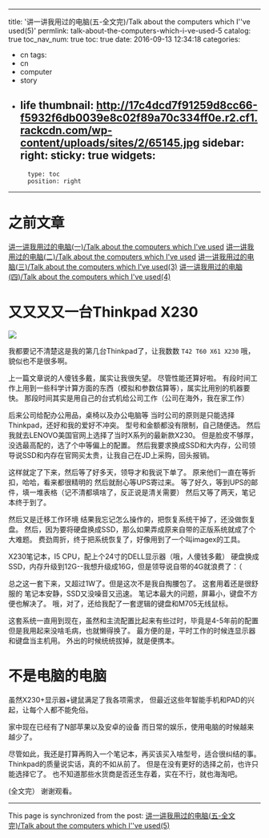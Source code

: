 
---
title: '讲一讲我用过的电脑(五-全文完)/Talk about the computers which I''ve used(5)'
permlink: talk-about-the-computers-which-i-ve-used-5
catalog: true
toc_nav_num: true
toc: true
date: 2016-09-13 12:34:18
categories:
- cn
tags:
- cn
- computer
- story
- life
thumbnail: http://17c4dcd7f91259d8cc66-f5932f6db0039e8c02f89a70c334ff0e.r2.cf1.rackcdn.com/wp-content/uploads/sites/2/65145.jpg
sidebar:
    right:
        sticky: true
widgets:
    -
        type: toc
        position: right
---


# 之前文章

[讲一讲我用过的电脑(一)/Talk about the computers which I've used](https://steemit.com/cn/@oflyhigh/talk-about-the-computers-which-i-ve-used)
[讲一讲我用过的电脑(二)/Talk about the computers which I've used](https://steemit.com/cn/@oflyhigh/2kis3q-talk-about-the-computers-which-i-ve-used)
[讲一讲我用过的电脑(三)/Talk about the computers which I've used(3)](https://steemit.com/cn/@oflyhigh/talk-about-the-computers-which-i-ve-used-3)
[讲一讲我用过的电脑(四)/Talk about the computers which I've used(4)](https://steemit.com/cn/@oflyhigh/talk-about-the-computers-which-i-ve-used-4)

# 又又又又一台Thinkpad X230

![](http://17c4dcd7f91259d8cc66-f5932f6db0039e8c02f89a70c334ff0e.r2.cf1.rackcdn.com/wp-content/uploads/sites/2/65145.jpg)

我都要记不清楚这是我的第几台Thinkpad了，让我数数
`T42
T60
X61
X230`
哦，貌似也不是很多啊。

上一篇文章说的人傻钱多戴，属实让我很失望。
尽管性能还算好啦。
有段时间工作上用到一些科学计算方面的东西（模拟和参数估算等），属实比用别的机器要快。
那段时间其实是用自己的台式机给公司工作（公司在海外，我在家工作）

后来公司给配办公用品，桌椅以及办公电脑等
当时公司的原则是只能选择Thinkpad，还好和我的爱好不冲突。
型号和金额都没有限制，自己随便选。
然后我就去LENOVO美国官网上选择了当时X系列的最新款X230。
但是脸皮不够厚，没选最高配的，选了个中等偏上的配置。
然后我要求换成SSD和大内存，公司领导说SSD和内存在官网买太贵，让我自己在JD上采购，回头报销。

这样就定了下来，然后等了好多天，领导才和我说下单了。
原来他们一直在等折扣，哈哈，看来都很精明的
然后就耐心等UPS寄过来。
等了好久，等到UPS的邮件，填一堆表格（记不清都填啥了，反正说是清关需要）
然后又等了两天，笔记本终于到了。

然后又是迁移工作环境
结果我忘记怎么操作的，把恢复系统干掉了，还没做恢复盘。
然后，因为要将硬盘换成SSD，那么如果弄成原来自带的正版系统就成了个大难题。
费劲周折，终于把系统恢复了，好像用到了一个叫imagex的工具。

X230笔记本，I5 CPU，配上个24寸的DELL显示器（哦，人傻钱多戴）
硬盘换成SSD，内存升级到12G--我想升级成16G，但是领导说自带的4G就浪费了：（

总之这一套下来，又超过1W了。但是这次不是我自掏腰包了。
这套用着还是很舒服的
笔记本安静，SSD又没噪音又迅速。
笔记本最大的问题，屏幕小，键盘不方便也解决了。
哦，对了，还给我配了一套逻辑的键盘和M705无线鼠标。

这套系统一直用到现在，虽然和主流配置比起来有些过时，毕竟是4-5年前的配置
但是我用起来没啥毛病，也就懒得换了。
最方便的是，平时工作的时候连显示器和键盘当主机用。
外出的时候统统拔掉，就是便携本。

# 不是电脑的电脑

虽然X230+显示器+键鼠满足了我各项需求，
但最近这些年智能手机和PAD的兴起，让每个人都不能免俗。

家中现在已经有了N部苹果以及安卓的设备
而日常的娱乐，使用电脑的时候越来越少了。

尽管如此，我还是打算再购入一个笔记本，再买该买入啥型号，适合很纠结的事。
Thinkpad的质量说实话，真的不如从前了。
但是在没有更好的选择之前，也许只能选择它了。
也不知道那些水货商是否还生存着，实在不行，就也海淘吧。

(全文完）
谢谢观看。

- - -

This page is synchronized from the post: [讲一讲我用过的电脑(五-全文完)/Talk about the computers which I''ve used(5)](https://steemit.com/@oflyhigh/talk-about-the-computers-which-i-ve-used-5)

